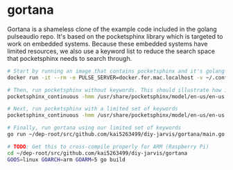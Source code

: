 # gortana

Gortana is a shameless clone of the example code included in the golang pulseaudio repo. It's based on the pocketsphinx library which is targeted to work on embedded systems. Because these embedded systems have limited resources, we also use a keyword list to reduce the search space that pocketsphinx needs to search through.

~~~~bash
# Start by running an image that contains pocketsphinx and it's golang wrapper along with the pulseaudio subsystem
docker run -it --rm -e PULSE_SERVER=docker.for.mac.localhost -v ~/.config/pulse:/home/pulseaudio/.config/pulse -v ~/code/deproot/src/github.com/kai5263499/diy-jarvis:/go/src/github.com/kai5263499/diy_jarvis pocketsphinx-go bash

# Then, run pocketsphinx without keywords. This should illustrate how inefficient pocketsphinx is when searching through the entire english dictionary.
pocketsphinx_continuous -hmm /usr/share/pocketsphinx/model/en-us/en-us -lm /usr/share/pocketsphinx/model/en-us/en-us.lm.bin -dict /usr/share/pocketsphinx/model/en-us/cmudict-en-us.dict -inmic yes

# Next, run pocketsphinx with a limited set of keywords
pocketsphinx_continuous -hmm /usr/share/pocketsphinx/model/en-us/en-us -lm /go/src/github.com/kai5263499/diy_jarvis/commands/6087.lm -dict /go/src/github.com/kai5263499/diy_jarvis/commands/6087.dic -keyphrase "JARVIS" -kws_threshold 1e-20 -inmic yes

# Finally, run gortana using our limited set of keywords 
go run ~/dep-root/src/github.com/kai5263499/diy-jarvis/gortana/main.go --hmm=/usr/share/pocketsphinx/model/en-us/en-us --dict=~/dep-root/src/github.com/kai5263499/diy-jarvis/commands/6087.dic --lm=~/dep-root/src/github.com/kai5263499/diy-jarvis/commands/6087.lm --stdout

# TODO: Get this to cross-compile properly for ARM (Raspberry Pi)
cd ~/dep-root/src/github.com/kai5263499/diy-jarvis/gortana
GOOS=linux GOARCH=arm GOARM=5 go build

~~~~
